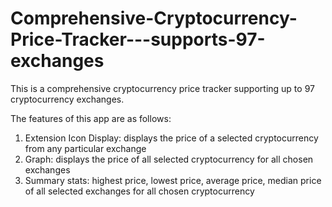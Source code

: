 # Comprehensive-Cryptocurrency-Price-Tracker---supports-97-exchanges
This is a comprehensive cryptocurrency price tracker supporting up to 97 cryptocurrency exchanges.

The features of this app are as follows:
1) Extension Icon Display: displays the price of a selected cryptocurrency from any particular exchange
2) Graph: displays the price of all selected cryptocurrency for all chosen exchanges
3) Summary stats: highest price, lowest price, average price, median price of all selected exchanges for all chosen cryptocurrency


